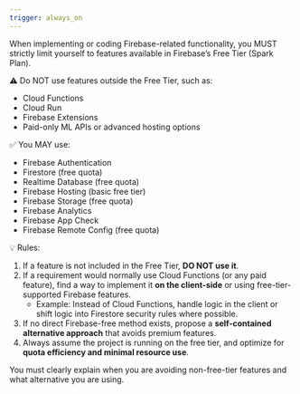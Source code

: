 ```yaml
---
trigger: always_on
---
```


When implementing or coding Firebase-related functionality, you MUST strictly limit yourself to features available in Firebase’s Free Tier (Spark Plan).  

⚠️ Do NOT use features outside the Free Tier, such as:  
- Cloud Functions  
- Cloud Run  
- Firebase Extensions  
- Paid-only ML APIs or advanced hosting options  

✅ You MAY use:  
- Firebase Authentication  
- Firestore (free quota)  
- Realtime Database (free quota)  
- Firebase Hosting (basic free tier)  
- Firebase Storage (free quota)  
- Firebase Analytics  
- Firebase App Check  
- Firebase Remote Config (free quota)  

💡 Rules:  
1. If a feature is not included in the Free Tier, **DO NOT use it**.  
2. If a requirement would normally use Cloud Functions (or any paid feature), find a way to implement it **on the client-side** or using free-tier-supported Firebase features.  
   - Example: Instead of Cloud Functions, handle logic in the client or shift logic into Firestore security rules where possible.  
3. If no direct Firebase-free method exists, propose a **self-contained alternative approach** that avoids premium features.  
4. Always assume the project is running on the free tier, and optimize for **quota efficiency and minimal resource use**.  
  

You must clearly explain when you are avoiding non-free-tier features and what alternative you are using.  
